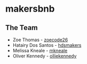 # makersbnb

## The Team
* Zoe Thomas - [zoecode26](https://github.com/zoecode26)
* Hatairy Dos Santos - [hdsmakers](https://github.com/hdsmakers)
* Melissa Kneale - [mkneale](https://github.com/mkneale)
* Oliver Kennedy - [olliekennedy](https://github.com/olliekennedy)
